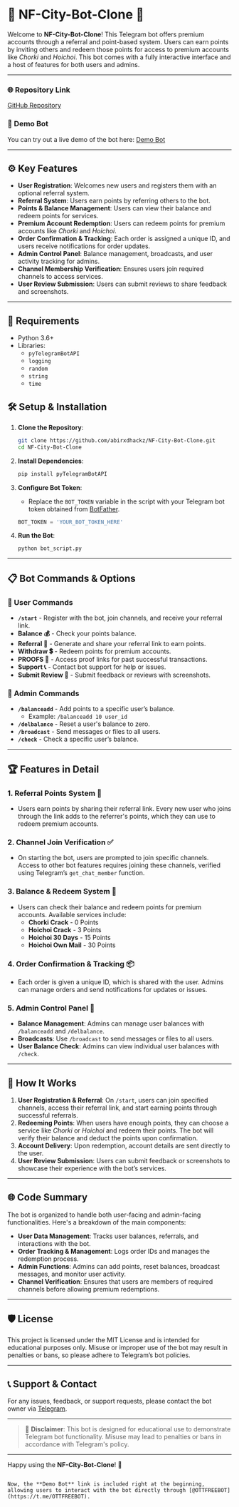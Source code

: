 # 📲 NF-City-Bot-Clone 🤖

Welcome to **NF-City-Bot-Clone**! This Telegram bot offers premium accounts through a referral and point-based system. Users can earn points by inviting others and redeem those points for access to premium accounts like *Chorki* and *Hoichoi*. This bot comes with a fully interactive interface and a host of features for both users and admins.

---

### 🌐 Repository Link
[GitHub Repository](https://github.com/abirxdhack/NF-City-Bot-Clone)

### 🧪 Demo Bot
You can try out a live demo of the bot here: [Demo Bot](https://t.me/OTTFREEBOT)

---

## ⚙️ Key Features

- **User Registration**: Welcomes new users and registers them with an optional referral system.
- **Referral System**: Users earn points by referring others to the bot.
- **Points & Balance Management**: Users can view their balance and redeem points for services.
- **Premium Account Redemption**: Users can redeem points for premium accounts like *Chorki* and *Hoichoi*.
- **Order Confirmation & Tracking**: Each order is assigned a unique ID, and users receive notifications for order updates.
- **Admin Control Panel**: Balance management, broadcasts, and user activity tracking for admins.
- **Channel Membership Verification**: Ensures users join required channels to access services.
- **User Review Submission**: Users can submit reviews to share feedback and screenshots.

---

## 🔐 Requirements

- Python 3.6+
- Libraries:
  - `pyTelegramBotAPI`
  - `logging`
  - `random`
  - `string`
  - `time`

## 🛠️ Setup & Installation

1. **Clone the Repository**:
   ```bash
   git clone https://github.com/abirxdhackz/NF-City-Bot-Clone.git
   cd NF-City-Bot-Clone
   ```

2. **Install Dependencies**:
   ```bash
   pip install pyTelegramBotAPI
   ```

3. **Configure Bot Token**:
   - Replace the `BOT_TOKEN` variable in the script with your Telegram bot token obtained from [BotFather](https://core.telegram.org/bots#botfather).
   ```python
   BOT_TOKEN = 'YOUR_BOT_TOKEN_HERE'
   ```

4. **Run the Bot**:
   ```bash
   python bot_script.py
   ```

---

## 📋 Bot Commands & Options

### 📲 User Commands

- **`/start`** - Register with the bot, join channels, and receive your referral link.
- **Balance 💰** - Check your points balance.
- **Referral 👥** - Generate and share your referral link to earn points.
- **Withdraw 💲** - Redeem points for premium accounts.
- **PROOFS 📂** - Access proof links for past successful transactions.
- **Support 📞** - Contact bot support for help or issues.
- **Submit Review 📝** - Submit feedback or reviews with screenshots.

### 🔑 Admin Commands

- **`/balanceadd`** - Add points to a specific user’s balance.
  - Example: `/balanceadd 10 user_id`
- **`/delbalance`** - Reset a user's balance to zero.
- **`/broadcast`** - Send messages or files to all users.
- **`/check`** - Check a specific user’s balance.

---

## 🏆 Features in Detail

### 1. **Referral Points System** 🔗
   - Users earn points by sharing their referral link. Every new user who joins through the link adds to the referrer's points, which they can use to redeem premium accounts.

### 2. **Channel Join Verification** ✅
   - On starting the bot, users are prompted to join specific channels. Access to other bot features requires joining these channels, verified using Telegram’s `get_chat_member` function.

### 3. **Balance & Redeem System** 💸
   - Users can check their balance and redeem points for premium accounts. Available services include:
     - **Chorki Crack** - 0 Points
     - **Hoichoi Crack** - 3 Points
     - **Hoichoi 30 Days** - 15 Points
     - **Hoichoi Own Mail** - 30 Points

### 4. **Order Confirmation & Tracking** 📦
   - Each order is given a unique ID, which is shared with the user. Admins can manage orders and send notifications for updates or issues.

### 5. **Admin Control Panel** 🔧
   - **Balance Management**: Admins can manage user balances with `/balanceadd` and `/delbalance`.
   - **Broadcasts**: Use `/broadcast` to send messages or files to all users.
   - **User Balance Check**: Admins can view individual user balances with `/check`.

---

## 🔄 How It Works

1. **User Registration & Referral**: On `/start`, users can join specified channels, access their referral link, and start earning points through successful referrals.
2. **Redeeming Points**: When users have enough points, they can choose a service like *Chorki* or *Hoichoi* and redeem their points. The bot will verify their balance and deduct the points upon confirmation.
3. **Account Delivery**: Upon redemption, account details are sent directly to the user.
4. **User Review Submission**: Users can submit feedback or screenshots to showcase their experience with the bot’s services.

---

## 🌐 Code Summary

The bot is organized to handle both user-facing and admin-facing functionalities. Here's a breakdown of the main components:

- **User Data Management**: Tracks user balances, referrals, and interactions with the bot.
- **Order Tracking & Management**: Logs order IDs and manages the redemption process.
- **Admin Functions**: Admins can add points, reset balances, broadcast messages, and monitor user activity.
- **Channel Verification**: Ensures that users are members of required channels before allowing premium redemptions.

---

## 🛡️ License

This project is licensed under the MIT License and is intended for educational purposes only. Misuse or improper use of the bot may result in penalties or bans, so please adhere to Telegram’s bot policies.

---

## 📞 Support & Contact

For any issues, feedback, or support requests, please contact the bot owner via [Telegram](https://t.me/RealonlineTech_bot).

---

> 🚨 **Disclaimer**: This bot is designed for educational use to demonstrate Telegram bot functionality. Misuse may lead to penalties or bans in accordance with Telegram's policy.

---

Happy using the **NF-City-Bot-Clone**! 🎉
```

Now, the **Demo Bot** link is included right at the beginning, allowing users to interact with the bot directly through [@OTTFREEBOT](https://t.me/OTTFREEBOT).
